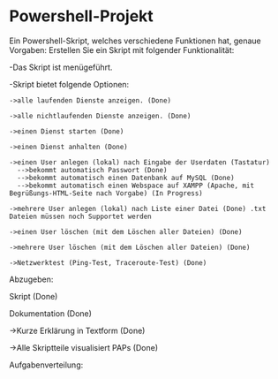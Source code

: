 # Powershell-Projekt
Ein Powershell-Skript, welches verschiedene Funktionen hat, genaue Vorgaben:
Erstellen Sie ein Skript mit folgender Funktionalität:

  -Das Skript ist menügeführt.
  
  -Skript bietet folgende Optionen:
  
    ->alle laufenden Dienste anzeigen. (Done)
    
    ->alle nichtlaufenden Dienste anzeigen. (Done)
    
    ->einen Dienst starten (Done)
    
    ->einen Dienst anhalten (Done)
    
    ->einen User anlegen (lokal) nach Eingabe der Userdaten (Tastatur)
      -->bekommt automatisch Passwort (Done)
      -->bekommt automatisch einen Datenbank auf MySQL (Done)
      -->bekommt automatisch einen Webspace auf XAMPP (Apache, mit Begrüßungs-HTML-Seite nach Vorgabe) (In Progress)
      
    ->mehrere User anlegen (lokal) nach Liste einer Datei (Done) .txt Dateien müssen noch Supportet werden
    
    ->einen User löschen (mit dem Löschen aller Dateien) (Done)
    
    ->mehrere User löschen (mit dem Löschen aller Dateien) (Done)
    
    ->Netzwerktest (Ping-Test, Traceroute-Test) (Done)
    
Abzugeben:

Skript (Done)

Dokumentation (Done)

  ->Kurze Erklärung in Textform (Done)

  ->Alle Skriptteile visualisiert PAPs (Done)

Aufgabenverteilung:

